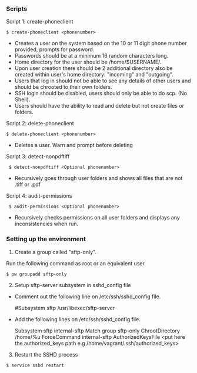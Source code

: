 ### Scripts

Script 1: create-phoneclient

``` $ create-phoneclient <phonenumber> ```

* Creates a user on the system based on the 10 or 11 digit phone number provided, prompts for password. 
* Passwords should be at a minimum 16 random characters long.
* Home directory for the user should be /home/$USERNAME/.
* Upon user creation there should be 2 additional directory also be created within user's home directory: "incoming" and "outgoing".
* Users that log in should not be able to see any details of other users and should be chrooted to their own folders.
* SSH login should be disabled, users should only be able to do scp. (No Shell).
* Users should have the ability to read and delete but not create files or folders.

Script 2: delete-phoneclient

``` $ delete-phoneclient <phonenumber> ```

* Deletes a user. Warn and prompt before deleting

Script 3: detect-nonpdftiff

``` $ detect-nonpdftiff <Optional phonenumber>```

* Recursively goes through user folders and shows all files that are not .tiff or .pdf

Script 4: audit-permissions

``` $ audit-permissions <Optional phonenumber>```

* Recursively checks permissions on all user folders and displays any inconsistencies when run.

### Setting up the environment

1. Create a group called "sftp-only".
  
 Run the following command as root or an equivalent user.

 ``` $ pw groupadd sftp-only ```

2. Setup sftp-server subsystem in sshd_config file

* Comment out the following line on /etc/ssh/sshd_config file.

   #Subsystem      sftp    /usr/libexec/sftp-server

* Add the following lines on /etc/ssh/sshd_config file.

     Subsystem sftp internal-sftp
       Match group sftp-only
       ChrootDirectory /home/%u
       ForceCommand internal-sftp
       AuthorizedKeysFile <put here the authorized_keys path e.g /home/vagrant/.ssh/authorized_keys>

3. Restart the SSHD process

  ``` $ service sshd restart ```
